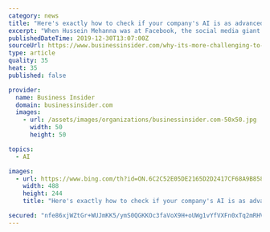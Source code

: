 ```yaml
---
category: news
title: "Here's exactly how to check if your company's AI is as advanced as you think it is, from the engineer pushing GM's driverless-car unit"
excerpt: "When Hussein Mehanna was at Facebook, the social media giant went from testing less than 100 AI models to over 3 million each month."
publishedDateTime: 2019-12-30T13:07:00Z
sourceUrl: https://www.businessinsider.com/why-its-more-challenging-to-scale-ai-projects-at-cruise-2019-12
type: article
quality: 35
heat: 35
published: false

provider:
  name: Business Insider
  domain: businessinsider.com
  images:
    - url: /assets/images/organizations/businessinsider.com-50x50.jpg
      width: 50
      height: 50

topics:
  - AI

images:
  - url: https://www.bing.com/th?id=ON.6C2C52E05DE2165D2D2417CF68A9B858
    width: 488
    height: 244
    title: "Here's exactly how to check if your company's AI is as advanced as you think it is, from the engineer pushing GM's driverless-car unit"

secured: "nfe86xjWZtGr+WUJmKK5/ymS0QGKKOc3faVoX9H+oUWg1vYfVXFn0xTq2mRHVuLGs0KsvAcz2ipM+2dWZOCXjhRlPEMJtun3Isxc0SYlm5t4cUzUKXRZ4u/jR7b3Zk4DfnrU+gqhXWR2fdUYBBEuepeQQs3joFESZ234umYpLncSqKahqq82KR4Ej0o3T5cEL/r4cHwr2O0beiG3WLyRelD53ld0Ek1lDZcIpsWZ6smYxroU0mmh/eI9qLfOa5APYX4VAsHjCXvHqryL26YRSg==;8MPmLCl3CMQWs7txSezZYg=="
---
```


